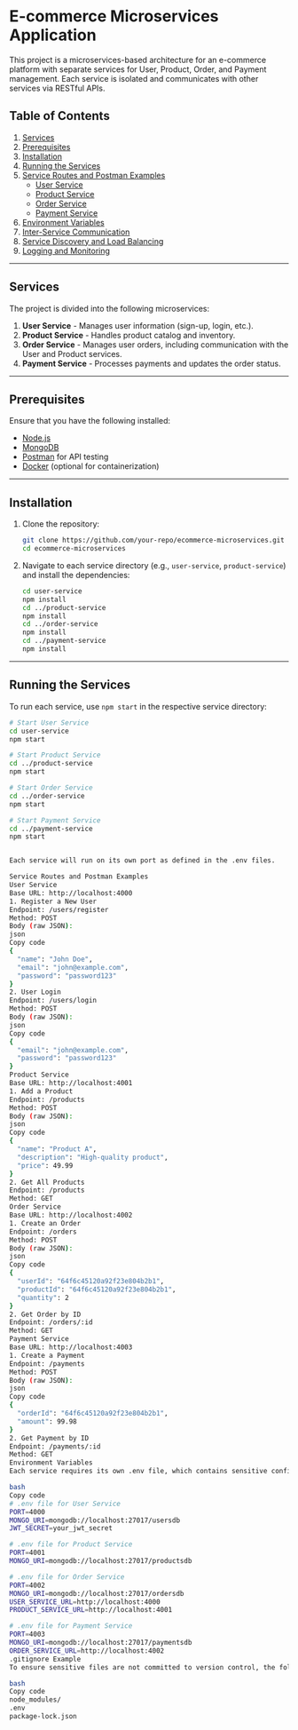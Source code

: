 # E-commerce Microservices Application

This project is a microservices-based architecture for an e-commerce platform with separate services for User, Product, Order, and Payment management. Each service is isolated and communicates with other services via RESTful APIs.

## Table of Contents

1. [Services](#services)
2. [Prerequisites](#prerequisites)
3. [Installation](#installation)
4. [Running the Services](#running-the-services)
5. [Service Routes and Postman Examples](#service-routes-and-postman-examples)
    - [User Service](#user-service)
    - [Product Service](#product-service)
    - [Order Service](#order-service)
    - [Payment Service](#payment-service)
6. [Environment Variables](#environment-variables)
7. [Inter-Service Communication](#inter-service-communication)
8. [Service Discovery and Load Balancing](#service-discovery-and-load-balancing)
9. [Logging and Monitoring](#logging-and-monitoring)

---

## Services

The project is divided into the following microservices:

1. **User Service** - Manages user information (sign-up, login, etc.).
2. **Product Service** - Handles product catalog and inventory.
3. **Order Service** - Manages user orders, including communication with the User and Product services.
4. **Payment Service** - Processes payments and updates the order status.

---

## Prerequisites

Ensure that you have the following installed:

- [Node.js](https://nodejs.org/en/download/)
- [MongoDB](https://www.mongodb.com/try/download/community)
- [Postman](https://www.postman.com/downloads/) for API testing
- [Docker](https://www.docker.com/products/docker-desktop) (optional for containerization)

---

## Installation

1. Clone the repository:
    ```bash
    git clone https://github.com/your-repo/ecommerce-microservices.git
    cd ecommerce-microservices
    ```

2. Navigate to each service directory (e.g., `user-service`, `product-service`) and install the dependencies:
    ```bash
    cd user-service
    npm install
    cd ../product-service
    npm install
    cd ../order-service
    npm install
    cd ../payment-service
    npm install
    ```

---

## Running the Services

To run each service, use `npm start` in the respective service directory:

```bash
# Start User Service
cd user-service
npm start

# Start Product Service
cd ../product-service
npm start

# Start Order Service
cd ../order-service
npm start

# Start Payment Service
cd ../payment-service
npm start


Each service will run on its own port as defined in the .env files.

Service Routes and Postman Examples
User Service
Base URL: http://localhost:4000
1. Register a New User
Endpoint: /users/register
Method: POST
Body (raw JSON):
json
Copy code
{
  "name": "John Doe",
  "email": "john@example.com",
  "password": "password123"
}
2. User Login
Endpoint: /users/login
Method: POST
Body (raw JSON):
json
Copy code
{
  "email": "john@example.com",
  "password": "password123"
}
Product Service
Base URL: http://localhost:4001
1. Add a Product
Endpoint: /products
Method: POST
Body (raw JSON):
json
Copy code
{
  "name": "Product A",
  "description": "High-quality product",
  "price": 49.99
}
2. Get All Products
Endpoint: /products
Method: GET
Order Service
Base URL: http://localhost:4002
1. Create an Order
Endpoint: /orders
Method: POST
Body (raw JSON):
json
Copy code
{
  "userId": "64f6c45120a92f23e804b2b1",
  "productId": "64f6c45120a92f23e804b2b1",
  "quantity": 2
}
2. Get Order by ID
Endpoint: /orders/:id
Method: GET
Payment Service
Base URL: http://localhost:4003
1. Create a Payment
Endpoint: /payments
Method: POST
Body (raw JSON):
json
Copy code
{
  "orderId": "64f6c45120a92f23e804b2b1",
  "amount": 99.98
}
2. Get Payment by ID
Endpoint: /payments/:id
Method: GET
Environment Variables
Each service requires its own .env file, which contains sensitive configuration values such as database URLs and API keys. Below is an example of required environment variables:

bash
Copy code
# .env file for User Service
PORT=4000
MONGO_URI=mongodb://localhost:27017/usersdb
JWT_SECRET=your_jwt_secret

# .env file for Product Service
PORT=4001
MONGO_URI=mongodb://localhost:27017/productsdb

# .env file for Order Service
PORT=4002
MONGO_URI=mongodb://localhost:27017/ordersdb
USER_SERVICE_URL=http://localhost:4000
PRODUCT_SERVICE_URL=http://localhost:4001

# .env file for Payment Service
PORT=4003
MONGO_URI=mongodb://localhost:27017/paymentsdb
ORDER_SERVICE_URL=http://localhost:4002
.gitignore Example
To ensure sensitive files are not committed to version control, the following items are included in the .gitignore file:

bash
Copy code
node_modules/
.env
package-lock.json